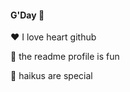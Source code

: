 <!--
**Nkalakatha/nkalakatha** is a ✨ _special_ ✨ repository because its `README.md` (this file) appears on your GitHub profile.

Here are some ideas to get you started:

- 🔭 I’m currently working on mobiquity projects
- 🌱 I’m currently learning a lot
- 👯 I’m looking to collaborate on ...
- 🤔 I’m looking for help with ...
- 💬 Ask me about ...
- 📫 How to reach me: ...
- 😄 Pronouns: ...
- ⚡ Fun fact: ...
-->

#### G'Day 👋

:heart: I love heart github

:tada: the readme profile is fun

:cherry_blossom: haikus are special

